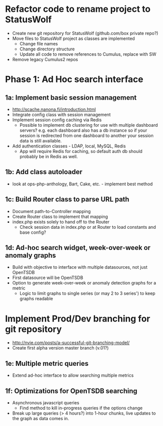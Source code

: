 # Refactor code to rename project to StatusWolf

* Create new git repository for StatusWolf (github.com/box private repo?)
* Move files to StatusWolf project as classes are implemented
	* Change file names
	* Change directory structure
	* Update all code to remove references to Cumulus, replace with SW
* Remove legacy Cumulus2 repos

# Phase 1: Ad Hoc search interface

## 1a: Implement basic session management

* http://scache.nanona.fi/introduction.html
* Integrate config class with session management
* Implement session config caching via Redis
	* Possible to implement db clustering for use with multiple dashboard servers? e.g. each dashboard also has a
    db instance so if your session is redirected from one dashboard to another your session data is still
    available.
* Add authentication classes - LDAP, local, MySQL, Redis
	* App will require Redis for caching, so default auth db should probably be in Redis as well.

## 1b: Add class autoloader

* look at ops-php-anthology, Bart, Cake, etc. - implement best method

## 1c: Build Router class to parse URL path

* Document path-to-Controller mapping
* Create Router class to implement that mapping
* index.php exists solely to hand off to the Router
	* Check session data in index.php or at Router to load constants and base config?

## 1d: Ad-hoc search widget, week-over-week or anomaly graphs

* Build with objective to interface with multiple datasources, not just OpenTSDB
* First datasource will be OpenTSDB
* Option to generate week-over-week or anomaly detection graphs for a metric
	* Logic to limit graphs to single series (or may 2 to 3 series') to keep graphs
   readable

# Implement Prod/Dev branching for git repository

* http://nvie.com/posts/a-successful-git-branching-model/
* Create first alpha version master branch (v.01?)

## 1e: Multiple metric queries

* Extend ad-hoc interface to allow searching multiple metrics

## 1f: Optimizations for OpenTSDB searching

* Asynchronous javascript queries
	* Find method to kill in-progress queries if the options change
* Break up large queries (> 4 hours?) into 1-hour chunks, live updates to the
  graph as data comes in.
